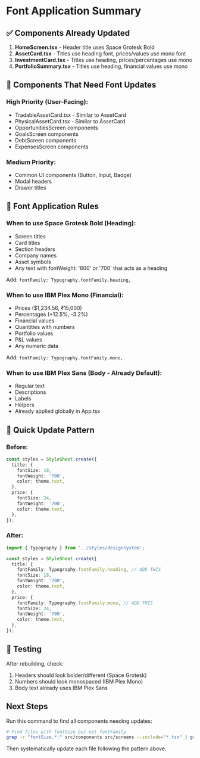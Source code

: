 # Font Application Summary

## ✅ Components Already Updated

1. **HomeScreen.tsx** - Header title uses Space Grotesk Bold
2. **AssetCard.tsx** - Titles use heading font, prices/values use mono font
3. **InvestmentCard.tsx** - Titles use heading, prices/percentages use mono
4. **PortfolioSummary.tsx** - Titles use heading, financial values use mono

## 🔄 Components That Need Font Updates

### High Priority (User-Facing):
- TradableAssetCard.tsx - Similar to AssetCard
- PhysicalAssetCard.tsx - Similar to AssetCard
- OpportunitiesScreen components
- GoalsScreen components
- DebtScreen components
- ExpensesScreen components

### Medium Priority:
- Common UI components (Button, Input, Badge)
- Modal headers
- Drawer titles

## 🎨 Font Application Rules

### When to use **Space Grotesk Bold** (Heading):
- Screen titles
- Card titles
- Section headers
- Company names
- Asset symbols
- Any text with fontWeight: '600' or '700' that acts as a heading

Add: `fontFamily: Typography.fontFamily.heading,`

### When to use **IBM Plex Mono** (Financial):
- Prices ($1,234.56, ₹15,000)
- Percentages (+12.5%, -3.2%)
- Financial values
- Quantities with numbers
- Portfolio values
- P&L values
- Any numeric data

Add: `fontFamily: Typography.fontFamily.mono,`

### When to use **IBM Plex Sans** (Body - Already Default):
- Regular text
- Descriptions
- Labels
- Helpers
- Already applied globally in App.tsx

## 📝 Quick Update Pattern

### Before:
```typescript
const styles = StyleSheet.create({
  title: {
    fontSize: 18,
    fontWeight: '700',
    color: theme.text,
  },
  price: {
    fontSize: 24,
    fontWeight: '700',
    color: theme.text,
  },
});
```

### After:
```typescript
import { Typography } from '../styles/designSystem';

const styles = StyleSheet.create({
  title: {
    fontFamily: Typography.fontFamily.heading, // ADD THIS
    fontSize: 18,
    fontWeight: '700',
    color: theme.text,
  },
  price: {
    fontFamily: Typography.fontFamily.mono, // ADD THIS
    fontSize: 24,
    fontWeight: '700',
    color: theme.text,
  },
});
```

## 🚀 Testing

After rebuilding, check:
1. Headers should look bolder/different (Space Grotesk)
2. Numbers should look monospaced (IBM Plex Mono)
3. Body text already uses IBM Plex Sans

## Next Steps

Run this command to find all components needing updates:
```bash
# Find files with fontSize but not fontFamily
grep -r "fontSize.*:" src/components src/screens --include="*.tsx" | grep -v "fontFamily"
```

Then systematically update each file following the pattern above.

